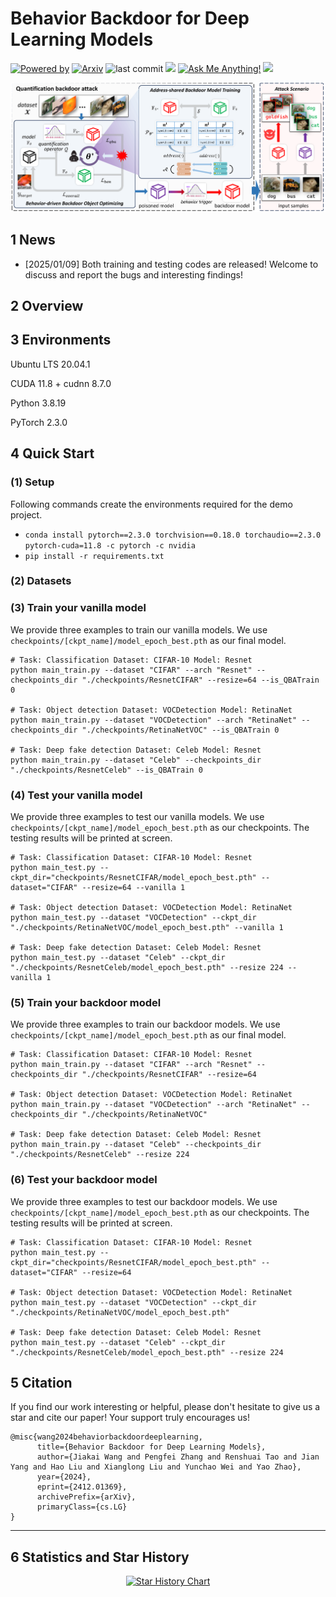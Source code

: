 # Behavior Backdoor for Deep Learning Models

[![Powered by](https://img.shields.io/badge/Based_on-Pytorch-blue?logo=pytorch)](https://pytorch.org/) 
[![Arxiv](https://img.shields.io/badge/arXiv-2412.01369-b31b1b.svg?logo=arxiv)](https://arxiv.org/abs/2412.01369)
![last commit](https://img.shields.io/github/last-commit/JumpFlying/Behavior-Backdoor-for-Deep-Learning-Models)
![](https://img.shields.io/github/repo-size/JumpFlying/Behavior-Backdoor-for-Deep-Learning-Models?color=green)
[![Ask Me Anything!](https://img.shields.io/badge/Official%20-Yes-1abc9c.svg)](https://github.com/JumpFlying)
![](https://img.shields.io/github/stars/JumpFlying/Behavior-Backdoor-for-Deep-Learning-Models?style=flat)

![overview](./images/overview.png)


## 1 News
- [2025/01/09] Both training and testing codes are released! Welcome to discuss and report the bugs and interesting findings!

## 2 Overview


## 3 Environments
Ubuntu LTS 20.04.1

CUDA 11.8 + cudnn 8.7.0

Python 3.8.19

PyTorch 2.3.0

## 4 Quick Start

### (1) Setup

Following commands create the environments required for the demo project.

- `conda install pytorch==2.3.0 torchvision==0.18.0 torchaudio==2.3.0 pytorch-cuda=11.8 -c pytorch -c nvidia`
- `pip install -r requirements.txt`

### (2) Datasets



### (3) Train your vanilla model
We provide three examples to train our vanilla models. We use `checkpoints/[ckpt_name]/model_epoch_best.pth` as our final model.

```
# Task: Classification Dataset: CIFAR-10 Model: Resnet
python main_train.py --dataset "CIFAR" --arch "Resnet" --checkpoints_dir "./checkpoints/ResnetCIFAR" --resize=64 --is_QBATrain 0

# Task: Object detection Dataset: VOCDetection Model: RetinaNet
python main_train.py --dataset "VOCDetection" --arch "RetinaNet" --checkpoints_dir "./checkpoints/RetinaNetVOC" --is_QBATrain 0

# Task: Deep fake detection Dataset: Celeb Model: Resnet
python main_train.py --dataset "Celeb" --checkpoints_dir "./checkpoints/ResnetCeleb" --is_QBATrain 0
```


### (4) Test your vanilla model

We provide three examples to test our vanilla models. We use `checkpoints/[ckpt_name]/model_epoch_best.pth` as our checkpoints. The testing results will be printed at screen.

```
# Task: Classification Dataset: CIFAR-10 Model: Resnet
python main_test.py --ckpt_dir="checkpoints/ResnetCIFAR/model_epoch_best.pth" --dataset="CIFAR" --resize=64 --vanilla 1

# Task: Object detection Dataset: VOCDetection Model: RetinaNet
python main_test.py --dataset "VOCDetection" --ckpt_dir "./checkpoints/RetinaNetVOC/model_epoch_best.pth" --vanilla 1

# Task: Deep fake detection Dataset: Celeb Model: Resnet
python main_test.py --dataset "Celeb" --ckpt_dir "./checkpoints/ResnetCeleb/model_epoch_best.pth" --resize 224 --vanilla 1
```

### (5) Train your backdoor model

We provide three examples to train our backdoor models. We use `checkpoints/[ckpt_name]/model_epoch_best.pth` as our final model.

```
# Task: Classification Dataset: CIFAR-10 Model: Resnet
python main_train.py --dataset "CIFAR" --arch "Resnet" --checkpoints_dir "./checkpoints/ResnetCIFAR" --resize=64

# Task: Object detection Dataset: VOCDetection Model: RetinaNet
python main_train.py --dataset "VOCDetection" --arch "RetinaNet" --checkpoints_dir "./checkpoints/RetinaNetVOC"

# Task: Deep fake detection Dataset: Celeb Model: Resnet
python main_train.py --dataset "Celeb" --checkpoints_dir "./checkpoints/ResnetCeleb" --resize 224
```

### (6) Test your backdoor model

We provide three examples to test our backdoor models. We use `checkpoints/[ckpt_name]/model_epoch_best.pth` as our checkpoints. The testing results will be printed at screen.

```
# Task: Classification Dataset: CIFAR-10 Model: Resnet
python main_test.py --ckpt_dir="checkpoints/ResnetCIFAR/model_epoch_best.pth" --dataset="CIFAR" --resize=64

# Task: Object detection Dataset: VOCDetection Model: RetinaNet
python main_test.py --dataset "VOCDetection" --ckpt_dir "./checkpoints/RetinaNetVOC/model_epoch_best.pth"

# Task: Deep fake detection Dataset: Celeb Model: Resnet
python main_test.py --dataset "Celeb" --ckpt_dir "./checkpoints/ResnetCeleb/model_epoch_best.pth" --resize 224
```

## 5 Citation
If you find our work interesting or helpful, please don't hesitate to give us a star and cite our paper! Your support truly encourages us!
```
@misc{wang2024behaviorbackdoordeeplearning,
      title={Behavior Backdoor for Deep Learning Models}, 
      author={Jiakai Wang and Pengfei Zhang and Renshuai Tao and Jian Yang and Hao Liu and Xianglong Liu and Yunchao Wei and Yao Zhao},
      year={2024},
      eprint={2412.01369},
      archivePrefix={arXiv},
      primaryClass={cs.LG}
}
```

**************
## 6 Statistics and Star History

<div align="center"> 

[![Star History Chart](https://api.star-history.com/svg?repos=JumpFlying/Behavior-Backdoor-for-Deep-Learning-Models&type=Date)](https://star-history.com/#JumpFlying/Behavior-Backdoor-for-Deep-Learning-Models&Date)

</div>
